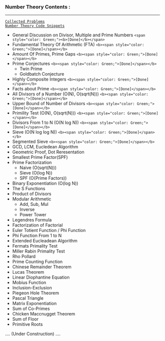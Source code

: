 

### Number Theory Contents :
- - - - - - - - -

[`Collected Problems`](https://github.com/nightwatchman17/CP-Playbook/blob/main/TopicWise/Number%20Theory/Handpicked%20Problems.md)  
[`Number Theory Code Snippets`](https://github.com/nightwatchman17/CP-Playbook/tree/main/TopicWise/Number%20Theory/NT%20Snippets)



- General Discussion on Divisor, Multiple and Prime Numbers `<span style="color: Green;"><b>[Done]</b></span>`
- Fundamental Theory Of Arithmetic (FTA) `<b><span style="color: Green;">[Done]</span></b>`
- Amount Of Primes, Prime Gaps `<b><span style="color: Green;">[Done]</span></b>`
- Prime Conjectures `<b><span style="color: Green;">[Done]</span></b>`
    - Twin Prime
    - Goldbatch Conjecture
- Highly Composite Integers `<b><span style="color: Green;">[Done]</span></b>`
- Facts about Prime `<b><span style="color: Green;">[Done]</span></b>`
- All Divisors of a Number (O(N), O(sqrt(N))) `<b><span style="color: Green;">[Done]</span></b>`
- Upper Bound of Number of Divisors `<b><span style="color: Green;">[Done]</span></b>`
- Primility Test (O(N), O(sqrt(N))) `<b><span style="color: Green;">[Done]</span></b>`
- Divisors From 1 to N (O(N log N)) `<b><span style="color: Green;">[Done]</span></b>`
- Sieve (O(N log log N)) `<b><span style="color: Green;">[Done]</span></b>`
- Segmented Sieve `<b><span style="color: Green;">[Done]</span></b>`
- GCD, LCM, Eucledean Algorithm
- Geometric Proof, Dot Reresentation
- Smallest Prime Factor(SPF)
- Prime Factorization
    - Naive (O(sqrt(N)))
    - Sieve (O(log N))
    - SPF (O(Prime Factors))
- Binary Exponentiation (O(log N))
- The S Functions
- Product of Divisors
- Modular Arithmetic
    - Add, Sub, Mul
    - Inverse
    - Power Tower
- Legendres Formula
- Factorization of Factorial
- Euler Totient Function / Phi Function
- Phi Function From 1 to N
- Extended Eucleadean Algorithm
- Fermats Primality Test
- Miller Rabin Primality Test
- Rho Pollard
- Prime Counting Function
- Chinese Remainder Theorem
- Lucas Theorem
- Linear Diophantine Equation
- Mobius Function
- Inclusion-Exclusion
- Piegeon Hole Theorem
- Pascal Triangle
- Matrix Exponentiation
- Sum of Co-Primes
- Chicken Maccnugget Theorem
- Sum of Floor
- Primitive Roots

.... (Under Construction) ....



